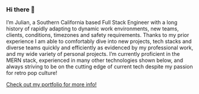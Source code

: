 ### Hi there 👋

I’m Julian, a Southern California based Full Stack Engineer with a long history of rapidly adapting to dynamic work environments, new teams, clients, conditions, timezones and safety requirements. Thanks to my prior experience I am able to comfortably dive into new projects, tech stacks and diverse teams quickly and efficiently as evidenced by my professional work, and my wide variety of personal projects. I’m currently proficient in the MERN stack, experienced in many other technologies shown below, and always striving to be on the cutting edge of current tech despite my passion for retro pop culture!

<a href="julianbeard.codes" target="_blank">Check out my portfolio for more info!</a>
